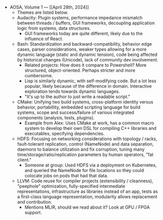 - AOSA, Volume 1 — [[April 28th, 2024]]
    - Themes are listed below.
    - Audacity: Plugin systems, performance impedance mismatch between threads / buffers, GUI frameworks, decoupling application logic from systems, data structures.
        - GUI frameworks today are quite different, likely due to the influence of React.
    - Bash: Standardization and backward-compatibility, behavior edge cases, parser considerations, weaker types allowing for a more dynamic language (static and dynamic tension), code being affected by historical changes (Unicode), lack of community dev involvement.
        - Related projects: How does it compare to Powershell? More structured, object-oriented. Perhaps stricter and more cumbersome.
        - Lisp is similarly dynamic, with self-modifying code. But a lot less popular, likely because of the difference in domain. Interactive exploration tends towards dynamic languages.
        - "It's up to the author to just write a readable script."
    - CMake: Unifying two build systems, cross-platform identity versus behavior, portabillity, embedded scripting language for build systems, scope and success/failure of various integrated components (analysis, tests, plugins).
        - Example from Alex: Uses CMake at work, has a common macro system to develop their own DSL for compiling C++ libraries and executables, specifying dependencies.
    - HDFS: Focusing on networking considerations with topology / racks, fault-tolerant replication, control (NameNode) and data separation, daemons to balance utilization and fix corruption, tuning many time/storage/ratio/replication parameters by human operators, "fat client."
        - Someone at group: Used HDFS via a deployment on Kubernetes, and queried the NameNode for file locations so they could colocate jobs on pods that had that data.
    - LLVM: Code reuse for compiler projects (extensibility / cleanness), "peephole" optimization, fully-specified intermediate representations, infrastructure as libraries instead of an app, tests as a first-class language representation, modularity allows replacement and contribution.
        - Mentions MLIR, should we read about it? Look at GPU / FPGA support.

